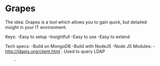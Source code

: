 # Grapes

The idea:
Grapes is a tool which allows you to gain quick, but detailed insight in your IT environment.

Keys:
-Easy to setup
-Insightfull
-Easy to use
-Easy to extend

Tech specs:
-Build on MongoDB
-Build with NodeJS
   -Node JS Modules:
        -http://ldapjs.org/client.html
        : Used to query LDAP
        
        -

